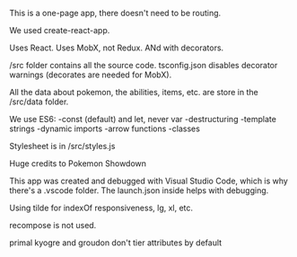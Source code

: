 This is a one-page app, there doesn't need to be routing.

We used create-react-app.

Uses React.
Uses MobX, not Redux. ANd with decorators.

/src folder contains all the source code.
tsconfig.json disables decorator warnings (decorates are needed for MobX).

All the data about pokemon, the abilities, items, etc. are store in the /src/data folder.

We use ES6:
-const (default) and let, never var
-destructuring
-template strings
-dynamic imports
-arrow functions
-classes

Stylesheet is in /src/styles.js

Huge credits to Pokemon Showdown

This app was created and debugged with Visual Studio Code, which is why there's a .vscode folder. The launch.json inside helps with debugging.

Using tilde for indexOf
responsiveness, lg, xl, etc.

recompose is not used.

primal kyogre and groudon don't tier attributes by default
